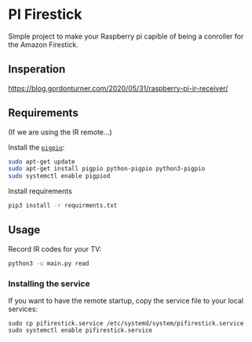 PI Firestick
==============

Simple project to make your Raspberry pi capible of being a 
conroller for the Amazon Firestick.

Insperation
--------------
https://blog.gordonturner.com/2020/05/31/raspberry-pi-ir-receiver/


Requirements 
--------------

(If we are using the IR remote...)

Install the [`pigpio`](http://abyz.me.uk/rpi/pigpio/index.html):

```bash
sudo apt-get update
sudo apt-get install pigpio python-pigpio python3-pigpio
sudo systemctl enable pigpiod
```


Install requirements
```bash
pip3 install -r requirments.txt
```

Usage
-------------

Record IR codes for your TV:

```bash
python3 -u main.py read
```


### Installing the service
If you want to have the remote startup, copy the service file to your local services:
```
sudo cp pifirestick.service /etc/systemd/system/pifirestick.service
sudo systemctl enable pifirestick.service
```

